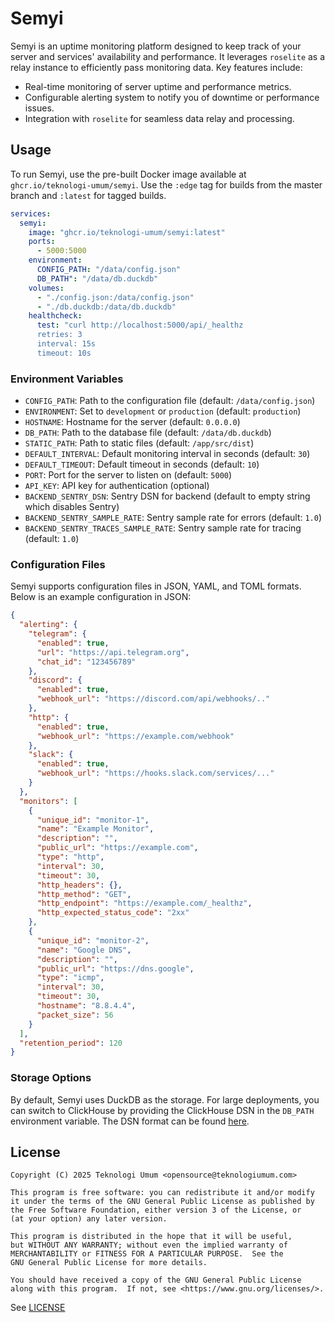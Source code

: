 # Semyi

Semyi is an uptime monitoring platform designed to keep track of your server and services' availability and performance. It leverages `roselite` as a relay instance to efficiently pass monitoring data. Key features include:
- Real-time monitoring of server uptime and performance metrics.
- Configurable alerting system to notify you of downtime or performance issues.
- Integration with `roselite` for seamless data relay and processing.

## Usage

To run Semyi, use the pre-built Docker image available at `ghcr.io/teknologi-umum/semyi`. Use the `:edge` tag for builds from the master branch and `:latest` for tagged builds.

```yaml
services:
  semyi:
    image: "ghcr.io/teknologi-umum/semyi:latest"
    ports:
      - 5000:5000
    environment:
      CONFIG_PATH: "/data/config.json"
      DB_PATH": "/data/db.duckdb"
    volumes:
      - "./config.json:/data/config.json"
      - "./db.duckdb:/data/db.duckdb"
    healthcheck:
      test: "curl http://localhost:5000/api/_healthz
      retries: 3
      interval: 15s
      timeout: 10s
```

### Environment Variables

- `CONFIG_PATH`: Path to the configuration file (default: `/data/config.json`)
- `ENVIRONMENT`: Set to `development` or `production` (default: `production`)
- `HOSTNAME`: Hostname for the server (default: `0.0.0.0`)
- `DB_PATH`: Path to the database file (default: `/data/db.duckdb`)
- `STATIC_PATH`: Path to static files (default: `/app/src/dist`)
- `DEFAULT_INTERVAL`: Default monitoring interval in seconds (default: `30`)
- `DEFAULT_TIMEOUT`: Default timeout in seconds (default: `10`)
- `PORT`: Port for the server to listen on (default: `5000`)
- `API_KEY`: API key for authentication (optional)
- `BACKEND_SENTRY_DSN`: Sentry DSN for backend (default to empty string which disables Sentry)
- `BACKEND_SENTRY_SAMPLE_RATE`: Sentry sample rate for errors (default: `1.0`)
- `BACKEND_SENTRY_TRACES_SAMPLE_RATE`: Sentry sample rate for tracing (default: `1.0`)

### Configuration Files

Semyi supports configuration files in JSON, YAML, and TOML formats. Below is an example configuration in JSON:

```json
{
  "alerting": {
    "telegram": {
      "enabled": true,
      "url": "https://api.telegram.org",
      "chat_id": "123456789"
    },
    "discord": {
      "enabled": true,
      "webhook_url": "https://discord.com/api/webhooks/.."
    },
    "http": {
      "enabled": true,
      "webhook_url": "https://example.com/webhook"
    },
    "slack": {
      "enabled": true,
      "webhook_url": "https://hooks.slack.com/services/..."
    }
  },
  "monitors": [
    {
      "unique_id": "monitor-1",
      "name": "Example Monitor",
      "description": "",
      "public_url": "https://example.com",
      "type": "http",
      "interval": 30,
      "timeout": 30,
      "http_headers": {},
      "http_method": "GET",
      "http_endpoint": "https://example.com/_healthz",
      "http_expected_status_code": "2xx"
    },
    {
      "unique_id": "monitor-2",
      "name": "Google DNS",
      "description": "",
      "public_url": "https://dns.google",
      "type": "icmp",
      "interval": 30,
      "timeout": 30,
      "hostname": "8.8.4.4",
      "packet_size": 56
    }
  ],
  "retention_period": 120
}
```

### Storage Options

By default, Semyi uses DuckDB as the storage. For large deployments, you can switch to ClickHouse by providing the ClickHouse DSN in the `DB_PATH` environment variable. The DSN format can be found [here](https://github.com/ClickHouse/clickhouse-go?tab=readme-ov-file#dsn).

## License

```
Copyright (C) 2025 Teknologi Umum <opensource@teknologiumum.com>

This program is free software: you can redistribute it and/or modify
it under the terms of the GNU General Public License as published by
the Free Software Foundation, either version 3 of the License, or
(at your option) any later version.

This program is distributed in the hope that it will be useful,
but WITHOUT ANY WARRANTY; without even the implied warranty of
MERCHANTABILITY or FITNESS FOR A PARTICULAR PURPOSE.  See the
GNU General Public License for more details.

You should have received a copy of the GNU General Public License
along with this program.  If not, see <https://www.gnu.org/licenses/>.
```

See [LICENSE](./LICENSE)
